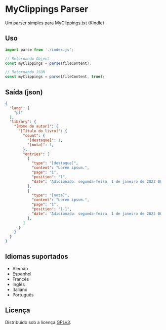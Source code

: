 # MyClippings Parser
Um parser simples para MyClippings.txt (Kindle)

## Uso
```javascript
import parse from './index.js';

// Retornando Object
const myClippings = parse(fileContent);

// Retornando JSON
const myClippings = parse(fileContent, true);
```

## Saída (json)
```json
{
  "lang": [
    "pt"
  ],
  "library": {
    "[Nome do autor]": {
      "[Título do livro]": {
        "count": {
          "[destaque]": 1,
          "[nota]": 1,
        },
        "entries": [
          {
            "type": "[destaque]",
            "content": "Lorem ipsum.",
            "page": "1",
            "position": "1",
            "date": "Adicionado: segunda-feira, 1 de janeiro de 2022 00:00:00"
          },
          {
            "type": "[nota]",
            "content": "Lorem ipsum.",
            "page": "1",
            "position": "1-1",
            "date": "Adicionado: segunda-feira, 1 de janeiro de 2022 00:00:00"
          },
        ]
      }
    }
  }
}
```

## Idiomas suportados
- Alemão
- Espanhol
- Francês
- Inglês
- Italiano
- Português

## Licença
Distribuído sob a licença [GPLv3](https://github.com/juscelinodjj/my-clippings-parser/blob/main/LICENSE).